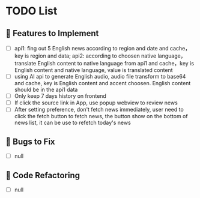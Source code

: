 # TODO List

## 🔧 Features to Implement
- [ ] api1: fing out 5 English news according to region and date and cache，key is region and data; api2: according to choosen native language，translate English content to native language from api1 and cache，key is English content and native language, value is translated content
- [ ] using AI api to generate English audio, audio file transform to base64 and cache, key is English content and accent choosen. English content should be in the api1 data
- [ ] Only keep 7 days history on frontend
- [ ] If click the source link in App, use popup webview to review news
- [ ] After setting preference, don't fetch news immediately, user need to click the fetch button to fetch news, the button show on the bottom of news list, it can be use to refetch today's news

## 🐛 Bugs to Fix
- [ ] null

## 🧼 Code Refactoring
- [ ] null